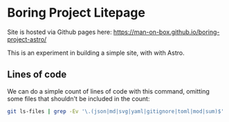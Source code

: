 # Boring Project Litepage

Site is hosted via Github pages here: https://man-on-box.github.io/boring-project-astro/

This is an experiment in building a simple site, with with Astro.

## Lines of code

We can do a simple count of lines of code with this command, omitting some files that shouldn't be included in the count:

```bash
git ls-files | grep -Ev '\.(json|md|svg|yaml|gitignore|toml|mod|sum)$' | xargs wc -l
```
